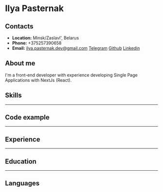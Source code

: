 # Ilya Pasternak

## Contacts
* **Location:** Minsk/Zaslavl', Belarus
* **Phone:** +375257390658
* **Email:** ilya.pasternak.dev@gmail.com
 [Telegram](https://t.me/pasterzoom) [Github](https://github.com/PasterZOOM) [Linkedin](https://www.linkedin.com/in/ilya-pasternak-274951243/)
  
## About me
I'm a front-end developer with experience developing Single Page Applications with NextJs (React).

## Skills
---

## Code example
---

## Experience
---

## Education
---

## Languages
